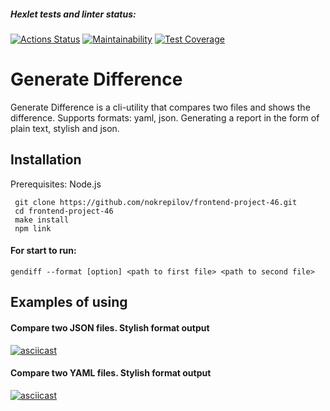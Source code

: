 ##### Hexlet tests and linter status:
[![Actions Status](https://github.com/nokrepilov/frontend-project-46/actions/workflows/hexlet-check.yml/badge.svg)](https://github.com/nokrepilov/frontend-project-46/actions) [![Maintainability](https://api.codeclimate.com/v1/badges/ac416da9e266a4c0ad1e/maintainability)](https://codeclimate.com/github/nokrepilov/frontend-project-46/maintainability) [![Test Coverage](https://api.codeclimate.com/v1/badges/ac416da9e266a4c0ad1e/test_coverage)](https://codeclimate.com/github/nokrepilov/frontend-project-46/test_coverage) 

# Generate Difference
Generate Difference is a cli-utility that compares two files and shows the difference. Supports formats: yaml, json. Generating a report in the form of plain text, stylish and json.

## Installation
Prerequisites: Node.js
```
 git clone https://github.com/nokrepilov/frontend-project-46.git
 cd frontend-project-46
 make install
 npm link
 ```
 #### For start to run:
```
gendiff --format [option] <path to first file> <path to second file>
```

## Examples of using
[//]: # (#### Output usage information)

[//]: # (gendiff -h)

#### Compare two JSON files. Stylish format output

[![asciicast](https://asciinema.org/a/SEJ3OCsU4ok5T9QwEnDEN4tzf.png)](https://asciinema.org/a/SEJ3OCsU4ok5T9QwEnDEN4tzf)

#### Compare two YAML files. Stylish format output
[![asciicast](https://asciinema.org/a/f1qbbKmAeHHeR8rTAKyZjCcXe.png)](https://asciinema.org/a/f1qbbKmAeHHeR8rTAKyZjCcXe) 